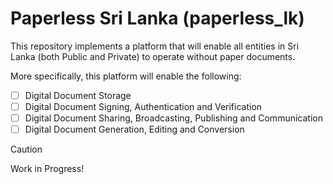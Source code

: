 # Paperless Sri Lanka (paperless_lk)

This repository implements a platform that will enable all entities in Sri Lanka (both Public and Private) to operate without paper documents. 

More specifically, this platform will enable the following:

* [ ] Digital Document Storage
* [ ] Digital Document Signing, Authentication and Verification
* [ ] Digital Document Sharing, Broadcasting, Publishing and Communication
* [ ] Digital Document Generation, Editing and Conversion 

> [!CAUTION]
> Work in Progress!